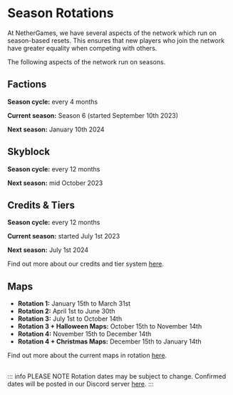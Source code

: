 # Season Rotations

At NetherGames, we have several aspects of the network which run on season-based resets. This ensures that new players who join the network have greater equality when competing with others.

The following aspects of the network run on seasons.

## Factions

**Season cycle:** every 4 months

**Current season:** Season 6 (started September 10th 2023)

**Next season:** January 10th 2024

## Skyblock

**Season cycle:** every 12 months

**Next season:** mid October 2023

## Credits & Tiers

**Season cycle:** every 12 months

**Current season:** started July 1st 2023

**Next season:** July 1st 2024

Find out more about our credits and tier system [here](https://ngmc.co/tiers).

## Maps

* **Rotation 1:** January 15th to March 31st
* **Rotation 2:** April 1st to June 30th
* **Rotation 3:** July 1st to October 14th
* **Rotation 3 + Halloween Maps:** October 15th to November 14th
* **Rotation 4:** November 15th to December 14th
* **Rotation 4 + Christmas Maps:** December 15th to January 14th

Find out more about the current maps in rotation [here](https://ngmc.co/maps).

##

::: info PLEASE NOTE
Rotation dates may be subject to change. Confirmed dates will be posted in our Discord server [here](https://ngmc.co/discord).
:::
